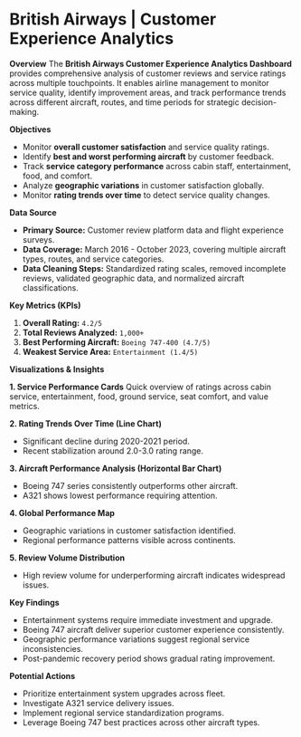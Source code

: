 # British Airways | Customer Experience Analytics 

**Overview**
The **British Airways Customer Experience Analytics Dashboard** provides comprehensive analysis of customer reviews and service ratings across multiple touchpoints. It enables airline management to monitor service quality, identify improvement areas, and track performance trends across different aircraft, routes, and time periods for strategic decision-making.

**Objectives**
* Monitor **overall customer satisfaction** and service quality ratings.
* Identify **best and worst performing aircraft** by customer feedback.
* Track **service category performance** across cabin staff, entertainment, food, and comfort.
* Analyze **geographic variations** in customer satisfaction globally.
* Monitor **rating trends over time** to detect service quality changes.

**Data Source**
* **Primary Source:** Customer review platform data and flight experience surveys.
* **Data Coverage:** March 2016 - October 2023, covering multiple aircraft types, routes, and service categories.
* **Data Cleaning Steps:** Standardized rating scales, removed incomplete reviews, validated geographic data, and normalized aircraft classifications.

**Key Metrics (KPIs)**
1. **Overall Rating:** `4.2/5`
2. **Total Reviews Analyzed:** `1,000+`
3. **Best Performing Aircraft:** `Boeing 747-400 (4.7/5)`
4. **Weakest Service Area:** `Entertainment (1.4/5)`

**Visualizations & Insights**

**1. Service Performance Cards**
Quick overview of ratings across cabin service, entertainment, food, ground service, seat comfort, and value metrics.

**2. Rating Trends Over Time (Line Chart)**
* Significant decline during 2020-2021 period.
* Recent stabilization around 2.0-3.0 rating range.

**3. Aircraft Performance Analysis (Horizontal Bar Chart)**
* Boeing 747 series consistently outperforms other aircraft.
* A321 shows lowest performance requiring attention.

**4. Global Performance Map**
* Geographic variations in customer satisfaction identified.
* Regional performance patterns visible across continents.

**5. Review Volume Distribution**
* High review volume for underperforming aircraft indicates widespread issues.

**Key Findings**
* Entertainment systems require immediate investment and upgrade.
* Boeing 747 aircraft deliver superior customer experience consistently.
* Geographic performance variations suggest regional service inconsistencies.
* Post-pandemic recovery period shows gradual rating improvement.

**Potential Actions**
* Prioritize entertainment system upgrades across fleet.
* Investigate A321 service delivery issues.
* Implement regional service standardization programs.
* Leverage Boeing 747 best practices across other aircraft types.

  
